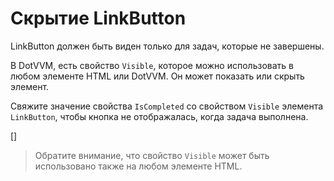 ﻿Скрытие LinkButton
=====================
LinkButton должен быть виден только для задач, которые не завершены.

В DotVVM, есть свойство `Visible`, которое можно использовать в любом элементе HTML или DotVVM. Он может показать или скрыть элемент.

Свяжите значение свойства `IsCompleted` со свойством `Visible` элемента `LinkButton`, чтобы кнопка не отображалась, когда задача выполнена.

[<DothtmlExercise Initial="../samples/ToDoListView_Stage7.dothtml"
                  Final="../samples/ToDoListView_Stage8.dothtml"
                  DisplayName="ToDoListView.dothtml"
                  ValidatorId="Lesson2Step10Validator" />]

> Обратите внимание, что свойство `Visible` может быть использовано также на любом элементе HTML.